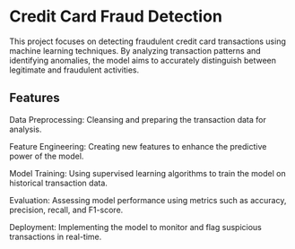 # Credit Card Fraud Detection

This project focuses on detecting fraudulent credit card transactions using machine learning techniques. By analyzing transaction patterns and identifying anomalies, the model aims to accurately distinguish between legitimate and fraudulent activities.

## Features
Data Preprocessing: Cleansing and preparing the transaction data for analysis.

Feature Engineering: Creating new features to enhance the predictive power of the model.

Model Training: Using supervised learning algorithms to train the model on historical transaction data.

Evaluation: Assessing model performance using metrics such as accuracy, precision, recall, and F1-score.

Deployment: Implementing the model to monitor and flag suspicious transactions in real-time.
